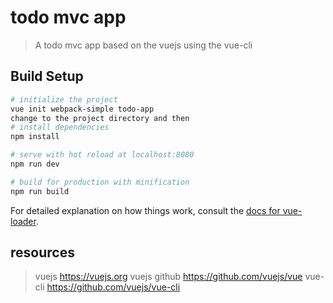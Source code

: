 # todo mvc app 

> A todo mvc app based on the vuejs
> using the vue-cli

## Build Setup

``` bash
# initialize the project
vue init webpack-simple todo-app
change to the project directory and then 
# install dependencies
npm install

# serve with hot reload at localhost:8080
npm run dev

# build for production with minification
npm run build
```

For detailed explanation on how things work, consult the [docs for vue-loader](http://vuejs.github.io/vue-loader).

## resources
> vuejs 
https://vuejs.org
> vuejs github
https://github.com/vuejs/vue
> vue-cli
https://github.com/vuejs/vue-cli